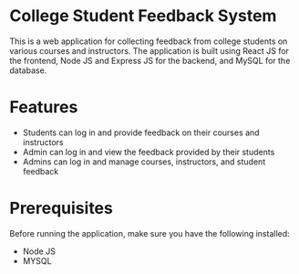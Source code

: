 <h1>College Student Feedback System</h1>
<p>This is a web application for collecting feedback from college students on various courses and instructors. The application is built using React JS for the frontend, Node JS and Express JS for the backend, and MySQL for the database.</p>
<h1>Features</h1>
<ul>
  <li>Students can log in and provide feedback on their courses and instructors</li>
  <li>Admin can log in and view the feedback provided by their students</li>
  <li>Admins can log in and manage courses, instructors, and student feedback</li>
  
 </ul>
 <h1>Prerequisites</h1>
 <p>Before running the application, make sure you have the following installed:</p>
 <ul>
  <li>Node JS</li>
  <li>MYSQL</li>
  </ul>
